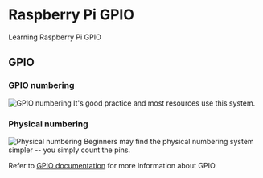 # Raspberry Pi GPIO
Learning Raspberry Pi GPIO

## GPIO
### GPIO numbering
![GPIO numbering](https://www.raspberrypi.org/documentation/usage/gpio/images/a-and-b-gpio-numbers.png)
It's good practice and most resources use this system.
### Physical numbering
![Physical numbering](https://www.raspberrypi.org/documentation/usage/gpio/images/a-and-b-physical-pin-numbers.png)
Beginners may find the physical numbering system simpler -- 
you simply count the pins.

Refer to [GPIO documentation](https://www.raspberrypi.org/documentation/usage/gpio/) for more 
information about GPIO.